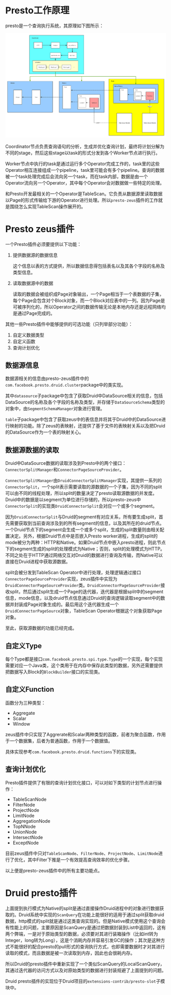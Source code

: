 # Presto工作原理

presto是一个查询执行系统，其原理如下图所示：

![presto_execution](presto_execution.png)

Coordinator节点负责查询语句的分析，生成并优化查询计划，最终将计划分解为不同的stage，然后这些stage以task的形式分发到各个Worker节点进行执行。

Worker节点中执行的task是通过运行多个Operator完成工作的，task里的这些Operator相互连接组成一个pipeline，task里可能会有多个pipeline。查询的数据被一个task处理完成后会流向另一个task，而在task内部，数据是由一个Operator流向另一个Operator，其中每个Operator会对数据做一些特定的处理。

和Presto开发最相关的一个Operator是TableScan。它负责从数据源里读取数据以Page的形式传输给下游的Operator进行处理。所以`presto-zeus`插件的工作就是围绕怎么实现TableScan操作展开的。



# Presto zeus插件

一个Presto插件必须要提供以下功能：

1. 提供数据源的数据信息

   这个信息以表的方式提供，所以数据信息得包括表名以及其各个字段的名称及类型信息。

2. 读取数据源中的数据

   读取的数据会被组织成Page对象输出，一个Page相当于一个表数据的子集，每个Page会包含对个Block对象，而一个Block对应表中的一列。因为Page是可被序列化的，所以Operator之间的数据传输无论是本地内存还是远程网络均是通过Page完成的。



其他一些Presto插件中能够提供的可选功能（只列举部分功能）：

1. 自定义数据类型
2. 自定义函数
3. 查询计划优化



## 数据源信息

数据源相关的信息由presto-zeus插件中的`com.facebook.presto.druid.cluster`package中的类实现。

其中`datasource`子package中包含了获取Druid中DataSource相关的信息，包括DataSource的名称及各个字段的名称及类型，并存储于`DataSourceSchema`类型的对象中，由`SegmentSchemaManager`对象进行管理。

`table`子package中包含了获取zeus中的表信息并将其于Druid中的DataSource进行映射的功能。除了zeus的表映射，还提供了基于文件的表映射关系以及把Druid的DataSource作为一个表的映射关心。



## 数据源数据的读取

Druid中DataSource数据的读取涉及到Presto中的两个接口：`ConnectorSplitManager`和`ConnectorPageSourceProvider`。

`ConnectorSplitManager`由`DruidConnectorSplitManager`实现，其提供一系列的`ConnectorSplit`，一个split表示需要读取的源数据的一个子集，因为不同的split可以由不同的线程处理，所以split的数量决定了presto读取源数据的并发度。Druid中的数据是以segment为单位进行存储的，所以presto-zeus中`ConnectorSplit`的实现类`DruidConnectorSplit`会对应一个或多个segment。

因为`DruidConnectorSplit`与Druid的segment有对应关系，所有要生成split，首先需要获取到当前查询涉及到的所有segment的信息，以及其所在的druid节点。一个Druid节点下的segment会生成一个或多个split，生成的split数量则由相关配置决定。另外，根据Druid节点中是否嵌入Presto worker进程，生成的split的mode被分为两种：HTTP和Native。如果Druid节点中嵌入presto进程，则此节点下的segment生成的split的处理模式为Native；否则，split的处理模式为HTTP。不同之处在于HTTP通过网络交互对Druid的数据进行查询及传输，而Native可以直接在Druid进程中获取源数据。

split会被分发到TableScan Operator中进行处理，处理逻辑通过接口`ConnectorPageSourceProvider`实现，zeus插件中实现为`DruidConnectorPageSourceProvider`类。`DruidConnectorPageSourceProvider`接收split，然后通过split生成一个Page的迭代器，迭代器是根据split中的segment信息，mode信息，以及druid节点信息通过Druid的查询逻辑读取segment中的数据并封装成Page对象生成的。最后用这个迭代器生成一个`DruidConnectorPageSource`对象，TableScan Operator根据这个对象获取Page对象。

至此，获取源数据的功能已经完成。



## 自定义Type

每个Type都是接口`com.facebook.presto.spi.type.Type`的一个实现，每个实现需要对应一个Java类，这个类用于在内存中保存此类型的数据，另外还需要提供把数据写入Block的`BlockBuilder`接口的实现类。



## 自定义Function

函数分为三种类型：

- Aggregate
- Scalar
- Window

zeus插件中只实现了Aggrerate和Scalar两种类型的函数，前者为聚合函数，作用于一个数据集，后者为普通函数，作用于一个数据值。

具体实现参考`com.facebook.presto.druid.functions`下的实现类。



## 查询计划优化

Presto插件提供了有限的查询计划优化接口，可以对如下类型的计划节点进行操作：

- TableScanNode
- FilterNode
- ProjectNode
- LimitNode
- AggregationNode
- TopNNode
- UnionNode
- IntersectNode
- ExceptNode

目前zeus插件中只对`TableScanNode`、`FilterNode`、`ProjectNode`、`LimitNode`进行了优化，其中Filter下推是一个有效提高查询效率的优化步骤。



以上便是presto-zeus插件中的所有主要功能点。



# Druid presto插件

上面提到执行模式为Native的split是通过直接操作Druid进程中的对象进行数据获取的。Druid系统中实现的`ScanQuery`在功能上能很好的适用于通过split获取druid数据，http模式的split就是通过这类查询实现的。但是Native模式使用这个查询会有性能上的问题，主要原因是ScanQuery是通过把数据封装到List中返回的，这有两个弊端，一是对于原始类型的数据，必须要对其进行装箱操作（比如int转为Integer，long转为Long），这是个消耗内存并容易引发GC的操作；其次是这种方式不能很好的配合presto的pull形式的查询执行方式，也即需要数据时才对其进行读取的模式，而且数据是被一次读取到内存，因此也会很耗内存。

所以Druid的presto插件中重新实现了一个类似ScanQuery的LocalScanQuery，其通过迭代器的访问方式以及对原始类型的数据进行封装规避了上面提到的问题。

Druid presto插件的实现位于Druid项目的`extensions-contrib/presto-slot`子模块中。